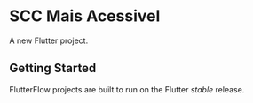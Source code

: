 # SCC Mais Acessivel

A new Flutter project.

## Getting Started

FlutterFlow projects are built to run on the Flutter _stable_ release.
